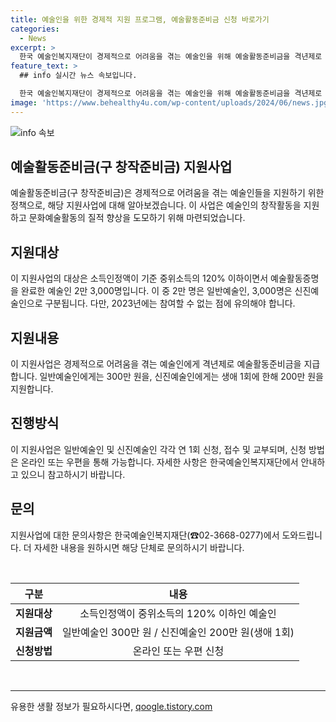 ```yaml
---
title: 예술인을 위한 경제적 지원 프로그램, 예술활동준비금 신청 바로가기
categories:
  - News
excerpt: >
  한국 예술인복지재단이 경제적으로 어려움을 겪는 예술인을 위해 예술활동준비금을 격년제로 지급하는 지원사업을 추진 중이다. 소득인정액이 기준 중위소득의 120% 이하인 예술인 2만 3,000명을 대상으로 하며, 이를 통해 1인당 300만 원의 예술활동준비금을 제공할 예정이다. 또한 신진예술인에게는 생애 1회에 한하여 200만 원을 지원할 예정이다. 이에 대한 신청은 온라인 및 우편으로 가능하며, 자세한 내용은 한국예술인복지재단으로 문의할 수 있다. (☎0236680277) [출처: 정책브리핑 www.korea.kr]
feature_text: >
  ## info 실시간 뉴스 속보입니다.

  한국 예술인복지재단이 경제적으로 어려움을 겪는 예술인을 위해 예술활동준비금을 격년제로 지급하는 지원사업을 추진 중이다. 소득인정액이 기준 중위소득의 120% 이하인 예술인 2만 3,000명을 대상으로 하며, 이를 통해 1인당 300만 원의 예술활동준비금을 제공할 예정이다. 또한 신진예술인에게는 생애 1회에 한하여 200만 원을 지원할 예정이다. 이에 대한 신청은 온라인 및 우편으로 가능하며, 자세한 내용은 한국예술인복지재단으로 문의할 수 있다. (☎0236680277) [출처: 정책브리핑 www.korea.kr]
image: 'https://www.behealthy4u.com/wp-content/uploads/2024/06/news.jpg'
---
```


<p><img src="https://www.behealthy4u.com/wp-content/uploads/2024/06/news.jpg" alt="info 속보" /></p>

<h2>예술활동준비금(구 창작준비금) 지원사업</h2>

<p data-ke-size="size16">예술활동준비금(구 창작준비금)은 경제적으로 어려움을 겪는 예술인들을 지원하기 위한 정책으로, 해당 지원사업에 대해 알아보겠습니다. 이 사업은 예술인의 창작활동을 지원하고 문화예술활동의 질적 향상을 도모하기 위해 마련되었습니다.</p>

<h2 data-ke-size="size26">지원대상</h2>

<p data-ke-size="size16">이 지원사업의 대상은 소득인정액이 기준 중위소득의 120% 이하이면서 예술활동증명을 완료한 예술인 2만 3,000명입니다. 이 중 2만 명은 일반예술인, 3,000명은 신진예술인으로 구분됩니다. 다만, 2023년에는 참여할 수 없는 점에 유의해야 합니다.</p>

<h2 data-ke-size="size26">지원내용</h2>

<p data-ke-size="size16">이 지원사업은 경제적으로 어려움을 겪는 예술인에게 격년제로 예술활동준비금을 지급합니다. 일반예술인에게는 300만 원을, 신진예술인에게는 생애 1회에 한해 200만 원을 지원합니다.</p>

<h2 data-ke-size="size26">진행방식</h2>

<p data-ke-size="size16">이 지원사업은 일반예술인 및 신진예술인 각각 연 1회 신청, 접수 및 교부되며, 신청 방법은 온라인 또는 우편을 통해 가능합니다. 자세한 사항은 한국예술인복지재단에서 안내하고 있으니 참고하시기 바랍니다.</p>

<h2 data-ke-size="size26">문의</h2>

<p data-ke-size="size16">지원사업에 대한 문의사항은 한국예술인복지재단(☎02-3668-0277)에서 도와드립니다. 더 자세한 내용을 원하시면 해당 단체로 문의하시기 바랍니다.</p>

<p data-ke-size="size16">&nbsp;</p>

<table>
    <thead>
        <tr>
            <th scope="col">구분</th>
            <th scope="col">내용</th>
        </tr>
    </thead>
    <tbody>
        <tr>
            <td style="text-align: center; height: 17px;"><b>지원대상</b></td>
            <td style="text-align: center; height: 17px;">소득인정액이 중위소득의 120% 이하인 예술인</td>
        </tr>
        <tr>
            <td style="text-align: center; height: 17px;"><b>지원금액</b></td>
            <td style="text-align: center; height: 17px;">일반예술인 300만 원 / 신진예술인 200만 원(생애 1회)</td>
        </tr>
        <tr>
            <td style="text-align: center; height: 17px;"><b>신청방법</b></td>
            <td style="text-align: center; height: 17px;">온라인 또는 우편 신청</td>
        </tr>
    </tbody>
</table>

<p data-ke-size="size16">&nbsp;</p>

<hr>

<p data-ke-size="size16"></p>
유용한 생활 정보가 필요하시다면, <a href="https://qoogle.tistory.com" rel="dofollow">qoogle.tistory.com</a>


